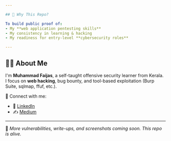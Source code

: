 ```yaml
---

## 🎯 Why This Repo?

To build public proof of:
- My **web application pentesting skills**
- My consistency in learning & hacking
- My readiness for entry-level **cybersecurity roles**

---
```


## 🙋‍♂️ About Me

I'm **Muhammad Faijas**, a self-taught offensive security learner from Kerala.  
I focus on **web hacking**, bug bounty, and tool-based exploitation (Burp Suite, sqlmap, ffuf, etc.).

📎 Connect with me:
- 🔗 [LinkedIn](https://linkedin.com/in/your-link)
- ✍️ [Medium](https://medium.com/@yourlink)

---

📌 *More vulnerabilities, write-ups, and screenshots coming soon. This repo is alive.*
